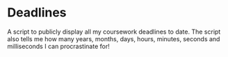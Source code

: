 Deadlines
=========

A script to publicly display all my coursework deadlines to date. The script also tells me how many years, months, days, hours, minutes, seconds and milliseconds I can procrastinate for!
